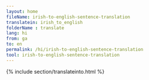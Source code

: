 ```yaml
---
layout: home
fileName: irish-to-english-sentence-translation
translatein: irish_to_english
folderName : translate
lang: hi
from: ga
to: en
permalink: /hi/irish-to-english-sentence-translation
tool: irish-to-english-sentence-translation
---
```

{% include section/translateinto.html %}